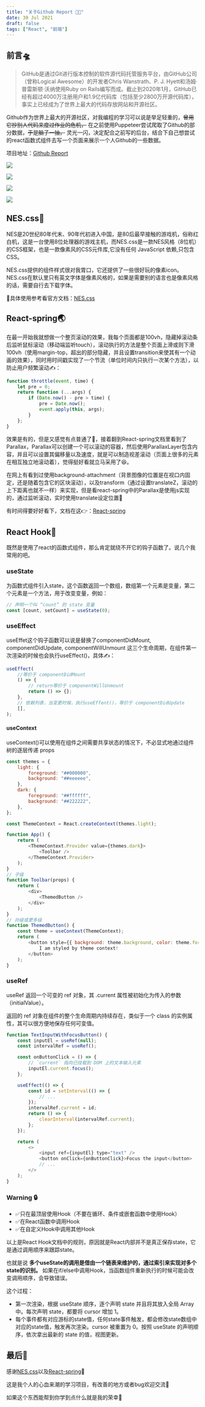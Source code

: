 ```yaml
---
title: "关于Github Report 👨‍🚀"
date: 30 Jul 2021
draft: false
tags: ["React", "前端"]
---
```


## 前言🛸

> GitHub是通过Git进行版本控制的软件源代码托管服务平台，由GitHub公司（曾称Logical Awesome）的开发者Chris Wanstrath、P. J. Hyett和汤姆·普雷斯顿·沃纳使用Ruby on Rails编写而成。截止到2020年1月，GitHub已经有超过4000万注册用户和1.9亿代码库（包括至少2800万开源代码库），事实上已经成为了世界上最大的代码存放网站和开源社区。

Github作为世界上最大的开源社区，对我编程的学习可以说是举足轻重的，~~曾用它抄别人代码来度过作业的危机，~~ 在之前使用Puppeteer尝试爬取了Github的部分数据，~~于是脑子一抽，~~ 灵光一闪，决定配合之前写的后台，结合下自己想尝试的react函数式组件去写一个页面来展示一个人Github的一些数据。

项目地址：[Github Report](https://github.com/Magren0321/github_report)

<!--more-->

![](./login.png)

![](./welcome.png)

![](./repinfo.png)

![](./contributions.png)

## NES.css🚀

NES是20世纪80年代末、90年代初进入中国，是80后最早接触的游戏机，俗称红白机，这是一台使用8位处理器的游戏主机，而NES.css是一款NES风格（8位机）的CSS框架，也是一款像素风的CSS元件库,它没有任何 JavaScript 依赖,只包含CSS。

NES.css提供的组件样式很对我胃口，它还提供了一些很好玩的像素icon。NES.css在默认里只有英文字体是像素风格的，如果是需要别的语言也是像素风格的话，需要自行去下载字体。

👀具体使用参考看官方文档：[NES.css](https://github.com/nostalgic-css/NES.css)

## React-spring🌏

在最一开始我就想做一个整页滚动的效果，我每个页面都是100vh，隐藏掉滚动条后监听鼠标滚动（移动端监听touch），滚动执行的方法是整个页面上滑或则下滑100vh（使用margin-top，超出的部分隐藏，并且设置transition来使其有一个动画的效果），同时用时间戳实现了一个节流（单位时间内只执行一次某个方法），以防止用户频繁滚动✍：

```js
function throttle(event, time) {
	let pre = 0;
	return function (...args) {
		if (Date.now() - pre > time) {
			pre = Date.now();
			event.apply(this, args);
		}
	};
}
```

效果是有的，但是又感觉有点普通了🤨，接着翻到React-spring文档里看到了Parallax，Parallax可以创建一个可以滚动的容器，然后使用ParallaxLayer包含内容，并且可以设置其偏移量以及速度，就是可以制造视差滚动（页面上很多的元素在相互独立地滚动着），觉得挺好看就立马采用了😆。

在网上有看到过使用background-attachment（背景图像的位置是在视口内固定，还是随着包含它的区块滚动），以及transform（通过设置translateZ，滚动的上下距离也就不一样）来实现，但是看react-spring中的Parallax是使用js实现的，通过监听滚动，实时使用translate设定位置🤔

有时间得要好好看下，文档在这👉：[React-spring](https://react-spring.io/)

## React Hook📡

既然是使用了react的函数式组件，那么肯定就绕不开它的钩子函数了。说几个我常用的吧。

### useState

为函数式组件引入state，这个函数返回一个数组，数组第一个元素是变量，第二个元素是一个方法，用于改变变量，例如：

```js
// 声明一个叫 “count” 的 state 变量
const [count, setCount] = useState(0);
```

### useEffect

useEffet这个钩子函数可以说是替换了componentDidMount, componentDidUpdate, componentWillUnmount 这三个生命周期，在组件第一次渲染的时候也会执行useEffect()，具体✍：

```js
useEffect(
	//等价于 componentDidMount
	() => {
		// return等价于 componentWillUnmount
		return () => {};
	},
	// 依赖列表，当变更时候，执行useEffent()，等价于 componentDidUpdate
	[],
);
```

#### useContext

useContext()可以使用在组件之间需要共享状态的情况下，不必显式地通过组件树的逐层传递 props

```js
const themes = {
	light: {
		foreground: "##000000",
		background: "##eeeeee",
	},
	dark: {
		foreground: "##ffffff",
		background: "##222222",
	},
};

const ThemeContext = React.createContext(themes.light);

function App() {
	return (
		<ThemeContext.Provider value={themes.dark}>
			<Toolbar />
		</ThemeContext.Provider>
	);
}
// 子级
function Toolbar(props) {
	return (
		<div>
			<ThemedButton />
		</div>
	);
}
// 孙级或更多级
function ThemedButton() {
	const theme = useContext(ThemeContext);
	return (
		<button style={{ background: theme.background, color: theme.foreground }}>
			I am styled by theme context!
		</button>
	);
}
```

### useRef

useRef 返回一个可变的 ref 对象，其 .current 属性被初始化为传入的参数（initialValue）。

返回的 ref 对象在组件的整个生命周期内持续存在，类似于一个 class 的实例属性，其可以很方便地保存任何可变值。

```js
function TextInputWithFocusButton() {
	const inputEl = useRef(null);
	const intervalRef = useRef();

	const onButtonClick = () => {
		// `current` 指向已挂载到 DOM 上的文本输入元素
		inputEl.current.focus();
	};

	useEffect(() => {
		const id = setInterval(() => {
			// ...
		});
		intervalRef.current = id;
		return () => {
			clearInterval(intervalRef.current);
		};
	});

	return (
		<>
			<input ref={inputEl} type="text" />
			<button onClick={onButtonClick}>Focus the input</button>
			// ...
		</>
	);
}
```

### Warning 🔒

- ✅只在最顶层使用Hook（不要在循环、条件或嵌套函数中使用Hook）
- ✅在React函数中调用Hook
- ✅在自定义Hook中调用其他Hook

以上是React Hook文档中的规则，原因就是React内部并不是真正保存state，它是通过调用顺序来跟踪state。

也就是说 **多个useState的调用是借由一个链表来维护的，通过索引来实现对多个state的识别。** 如果在if/else中调用Hook，当函数组件重新执行的时候可能会改变调用顺序，会导致错误。

这个过程：

- 第一次渲染，根据 useState 顺序，逐个声明 state 并且将其放入全局 Array 中。每次声明 state，都要将 cursor 增加 1。
- 每个事件都有对应游标的state值，任何state事件触发，都会修改state数组中对应的state值，触发再次渲染。cursor 被重置为 0。按照 useState 的声明顺序，依次拿出最新的 state 的值，视图更新。

## 最后🔭

感谢[NES.css](https://github.com/nostalgic-css/NES.css)以及[React-spring](https://react-spring.io/)🙏

这是我个人的心血来潮的学习项目，有改善的地方或者bug欢迎交流🙌

如果这个东西能帮到你学到点什么就是我的荣幸🔮
